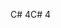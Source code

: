 <span data-ttu-id="ad5b0-101">C# 4</span><span class="sxs-lookup"><span data-stu-id="ad5b0-101">C# 4</span></span>
